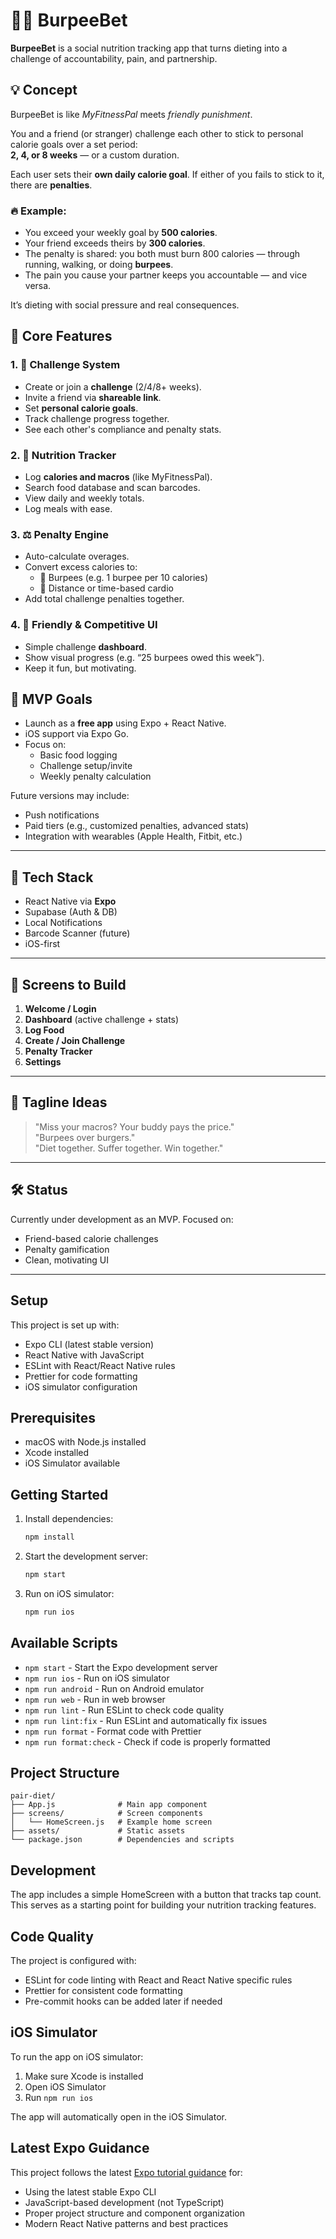 # 🏋️‍♂️ BurpeeBet

**BurpeeBet** is a social nutrition tracking app that turns dieting into a challenge of accountability, pain, and partnership.

## 💡 Concept

BurpeeBet is like _MyFitnessPal_ meets _friendly punishment_.

You and a friend (or stranger) challenge each other to stick to personal calorie goals over a set period:  
**2, 4, or 8 weeks** — or a custom duration.

Each user sets their **own daily calorie goal**. If either of you fails to stick to it, there are **penalties**.

### 🔥 Example:

- You exceed your weekly goal by **500 calories**.
- Your friend exceeds theirs by **300 calories**.
- The penalty is shared: you both must burn 800 calories — through running, walking, or doing **burpees**.
- The pain you cause your partner keeps you accountable — and vice versa.

It’s dieting with social pressure and real consequences.

## 🧩 Core Features

### 1. 👯 Challenge System

- Create or join a **challenge** (2/4/8+ weeks).
- Invite a friend via **shareable link**.
- Set **personal calorie goals**.
- Track challenge progress together.
- See each other's compliance and penalty stats.

### 2. 🍗 Nutrition Tracker

- Log **calories and macros** (like MyFitnessPal).
- Search food database and scan barcodes.
- View daily and weekly totals.
- Log meals with ease.

### 3. ⚖️ Penalty Engine

- Auto-calculate overages.
- Convert excess calories to:
  - 💪 Burpees (e.g. 1 burpee per 10 calories)
  - 🏃 Distance or time-based cardio
- Add total challenge penalties together.

### 4. 📱 Friendly & Competitive UI

- Simple challenge **dashboard**.
- Show visual progress (e.g. “25 burpees owed this week”).
- Keep it fun, but motivating.

## 🧪 MVP Goals

- Launch as a **free app** using Expo + React Native.
- iOS support via Expo Go.
- Focus on:
  - Basic food logging
  - Challenge setup/invite
  - Weekly penalty calculation

Future versions may include:

- Push notifications
- Paid tiers (e.g., customized penalties, advanced stats)
- Integration with wearables (Apple Health, Fitbit, etc.)

---

## 🚀 Tech Stack

- React Native via **Expo**
- Supabase (Auth & DB)
- Local Notifications
- Barcode Scanner (future)
- iOS-first

---

## 👀 Screens to Build

1. **Welcome / Login**
2. **Dashboard** (active challenge + stats)
3. **Log Food**
4. **Create / Join Challenge**
5. **Penalty Tracker**
6. **Settings**

---

## 💬 Tagline Ideas

> "Miss your macros? Your buddy pays the price."  
> "Burpees over burgers."  
> "Diet together. Suffer together. Win together."

---

## 🛠️ Status

Currently under development as an MVP. Focused on:

- Friend-based calorie challenges
- Penalty gamification
- Clean, motivating UI

---

## Setup

This project is set up with:

- Expo CLI (latest stable version)
- React Native with JavaScript
- ESLint with React/React Native rules
- Prettier for code formatting
- iOS simulator configuration

## Prerequisites

- macOS with Node.js installed
- Xcode installed
- iOS Simulator available

## Getting Started

1. Install dependencies:

   ```bash
   npm install
   ```

2. Start the development server:

   ```bash
   npm start
   ```

3. Run on iOS simulator:
   ```bash
   npm run ios
   ```

## Available Scripts

- `npm start` - Start the Expo development server
- `npm run ios` - Run on iOS simulator
- `npm run android` - Run on Android emulator
- `npm run web` - Run in web browser
- `npm run lint` - Run ESLint to check code quality
- `npm run lint:fix` - Run ESLint and automatically fix issues
- `npm run format` - Format code with Prettier
- `npm run format:check` - Check if code is properly formatted

## Project Structure

```
pair-diet/
├── App.js              # Main app component
├── screens/            # Screen components
│   └── HomeScreen.js   # Example home screen
├── assets/             # Static assets
└── package.json        # Dependencies and scripts
```

## Development

The app includes a simple HomeScreen with a button that tracks tap count. This serves as a starting point for building your nutrition tracking features.

## Code Quality

The project is configured with:

- ESLint for code linting with React and React Native specific rules
- Prettier for consistent code formatting
- Pre-commit hooks can be added later if needed

## iOS Simulator

To run the app on iOS simulator:

1. Make sure Xcode is installed
2. Open iOS Simulator
3. Run `npm run ios`

The app will automatically open in the iOS Simulator.

## Latest Expo Guidance

This project follows the latest [Expo tutorial guidance](https://docs.expo.dev/tutorial/create-your-first-app/) for:

- Using the latest stable Expo CLI
- JavaScript-based development (not TypeScript)
- Proper project structure and component organization
- Modern React Native patterns and best practices
